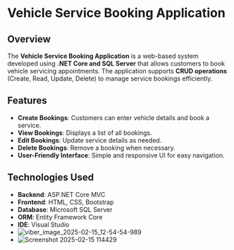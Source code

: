 

# Vehicle Service Booking Application

## Overview
The **Vehicle Service Booking Application** is a web-based system developed using **.NET Core and SQL Server** that allows customers to book vehicle servicing appointments. The application supports **CRUD operations** (Create, Read, Update, Delete) to manage service bookings efficiently.

## Features
- **Create Bookings**: Customers can enter vehicle details and book a service.
- **View Bookings**: Displays a list of all bookings.
- **Edit Bookings**: Update service details as needed.
- **Delete Bookings**: Remove a booking when necessary.
- **User-Friendly Interface**: Simple and responsive UI for easy navigation.

## Technologies Used
- **Backend**: ASP.NET Core MVC
- **Frontend**: HTML, CSS, Bootstrap
- **Database**: Microsoft SQL Server
- **ORM**: Entity Framework Core
- **IDE**: Visual Studio
- ![viber_image_2025-02-15_12-54-54-989](https://github.com/user-attachments/assets/3e4bf825-3f7f-4cb2-b0cb-2fbffde6fb17)
- ![Screenshot 2025-02-15 114429](https://github.com/user-attachments/assets/fc239fc1-c4a5-4711-90d5-875ec43a0221)







